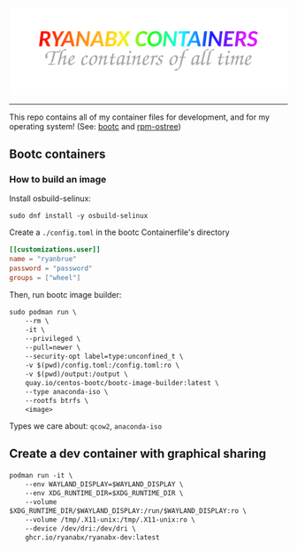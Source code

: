 ![Logo](res/logo.png)

---

This repo contains all of my container files for development, and for my operating system! (See: [bootc](https://github.com/containers/bootc) and [rpm-ostree](https://github.com/coreos/rpm-ostree))


## Bootc containers

### How to build an image

Install osbuild-selinux:

```shell
sudo dnf install -y osbuild-selinux
```

Create a `./config.toml` in the bootc Containerfile's directory

```toml
[[customizations.user]]
name = "ryanbrue"
password = "password"
groups = ["wheel"]
```

Then, run bootc image builder:

```shell
sudo podman run \
    --rm \
    -it \
    --privileged \
    --pull=newer \
    --security-opt label=type:unconfined_t \
    -v $(pwd)/config.toml:/config.toml:ro \
    -v $(pwd)/output:/output \
    quay.io/centos-bootc/bootc-image-builder:latest \
    --type anaconda-iso \
    --rootfs btrfs \
    <image>
```

Types we care about: `qcow2`, `anaconda-iso`

## Create a dev container with graphical sharing

```shell
podman run -it \
    --env WAYLAND_DISPLAY=$WAYLAND_DISPLAY \
    --env XDG_RUNTIME_DIR=$XDG_RUNTIME_DIR \
    --volume $XDG_RUNTIME_DIR/$WAYLAND_DISPLAY:/run/$WAYLAND_DISPLAY:ro \
    --volume /tmp/.X11-unix:/tmp/.X11-unix:ro \
    --device /dev/dri:/dev/dri \
    ghcr.io/ryanabx/ryanabx-dev:latest
```
